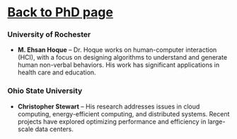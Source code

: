 # [Back to PhD page](/student/phd_plan.md)

### University of Rochester
- **M. Ehsan Hoque** – Dr. Hoque works on human-computer interaction (HCI), with a focus on designing algorithms to understand and generate human non-verbal behaviors. His work has significant applications in health care and education.
  
### Ohio State University
- **Christopher Stewart** – His research addresses issues in cloud computing, energy-efficient computing, and distributed systems. Recent projects have explored optimizing performance and efficiency in large-scale data centers.

